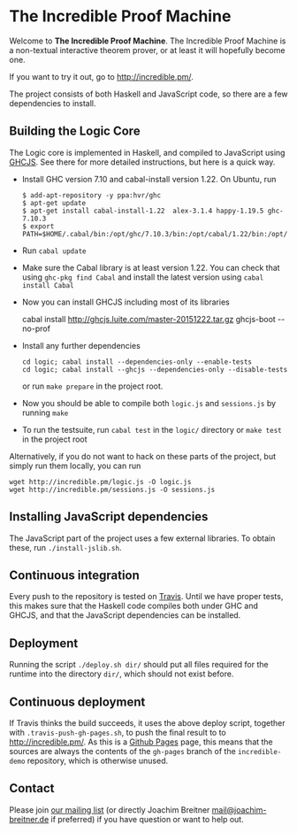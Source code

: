# The Incredible Proof Machine

Welcome to **The Incredible Proof Machine**. The Incredible Proof Machine is a
non-textual interactive theorem prover, or at least it will hopefully become
one.

If you want to try it out, go to <http://incredible.pm/>.

The project consists of both Haskell and JavaScript code, so there are a few
dependencies to install.

## Building the Logic Core

The Logic core is implemented in Haskell, and compiled to JavaScript using
[GHCJS](https://github.com/ghcjs/ghcjs). See there for more detailed
instructions, but here is a quick way.

  * Install GHC version 7.10 and cabal-install version 1.22. On Ubuntu, run

        $ add-apt-repository -y ppa:hvr/ghc
        $ apt-get update
        $ apt-get install cabal-install-1.22  alex-3.1.4 happy-1.19.5 ghc-7.10.3
        $ export PATH=$HOME/.cabal/bin:/opt/ghc/7.10.3/bin:/opt/cabal/1.22/bin:/opt/alex/3.1.4/bin:/opt/happy/1.19.5/bin:$PATH

  * Run `cabal update`
  * Make sure the Cabal library is at least version 1.22. You can check that
    using `ghc-pkg find Cabal` and install the latest version using `cabal
    install Cabal`
  * Now you can install GHCJS including most of its libraries

	cabal install http://ghcjs.luite.com/master-20151222.tar.gz
	ghcjs-boot --no-prof

  * Install any further dependencies

        cd logic; cabal install --dependencies-only --enable-tests
        cd logic; cabal install --ghcjs --dependencies-only --disable-tests

    or run `make prepare` in the project root.

  * Now you should be able to compile both `logic.js` and `sessions.js` by running `make`

  * To run the testsuite, run `cabal test` in the `logic/` directory or `make
    test` in the project root

Alternatively, if you do not want to hack on these parts of the project, but simply run them locally, you can run

    wget http://incredible.pm/logic.js -O logic.js
    wget http://incredible.pm/sessions.js -O sessions.js

## Installing JavaScript dependencies

The JavaScript part of the project uses a few external libraries. To obtain these, run `./install-jslib.sh`.

## Continuous integration

Every push to the repository is tested on
[Travis](https://travis-ci.org/nomeata/incredible). Until we have proper tests,
this makes sure that the Haskell code compiles both under GHC and GHCJS, and
that the JavaScript dependencies can be installed.

## Deployment

Running the script `./deploy.sh dir/` should put all files required for the
runtime into the directory `dir/`, which should not exist before.

## Continuous deployment

If Travis thinks the build succeeds, it uses the above deploy script, together
with `.travis-push-gh-pages.sh`, to push the final result to to
<http://incredible.pm/>.
As this is a [Github Pages](http://pages.github.com/) page, this means that the
sources are always the contents of the `gh-pages` branch of the
`incredible-demo` repository, which is otherwise unused.

## Contact

Please join [our mailing list](https://lists.nomeata.de/mailman/listinfo/incredible) (or directly Joachim Breitner <mail@joachim-breitner.de> if preferred) if you have question or want to help out.
